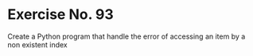 # Exercise No. 93

Create a Python program that handle the error of accessing an item by a non existent index